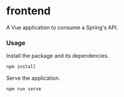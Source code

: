 # frontend
A Vue application to consume a Spring's API.

### Usage

Install the package and its dependencies.

```bash
npm install
```
Serve the application.

```bash
npm run serve
```